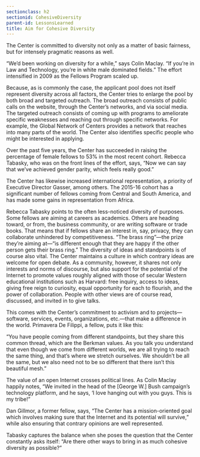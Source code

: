 ```yaml
---
sectionclass: h2
sectionid: CohesiveDiversity
parent-id: LessonsLearned
title: Aim for Cohesive Diversity
---
```

The Center is committed to diversity not only as a matter of basic fairness, but for intensely pragmatic reasons as well.

“We’d been working on diversity for a while,” says Colin Maclay. “If you’re in Law and Technology, you’re in white male dominated fields.” The effort intensified in 2009 as the Fellows Program scaled up.

Because, as is commonly the case, the applicant pool does not itself represent diversity across all factors, the Center tries to enlarge the pool by both broad and targeted outreach. The broad outreach consists of public calls on the website, through the Center’s networks, and via social media. The targeted outreach consists of coming up with programs to ameliorate specific weaknesses and reaching out through specific networks. For example, the Global Network of Centers provides a network that reaches into many parts of the world. The Center also identifies specific people who might be interested in applying.

Over the past five years, the Center has succeeded in raising the percentage of female fellows to 53% in the most recent cohort. Rebecca Tabasky, who was on the front lines of the effort, says, “Now we can say that we’ve achieved gender parity, which feels really good.”

The Center has likewise increased international representation, a priority of Executive Director Gasser, among others. The 2015-16 cohort has a significant number of fellows coming from Central and South America, and has made some gains in representation from Africa.

Rebecca Tabasky points to the often less-noticed diversity of purposes. Some fellows are aiming at careers as academics. Others are heading toward, or from, the business community, or are writing software or trade books. That means that if fellows share an interest in, say, privacy, they can collaborate unhindered by competitiveness. “The brass ring”—the prize they’re aiming at—“is different enough that they are happy if the other person gets their brass ring.”
The diversity of ideas and standpoints is of course also vital. The Center maintains a culture in which contrary ideas are welcome for open debate. As a community, however, it shares not only interests and norms of discourse, but also support for the potential of the Internet to promote values roughly aligned with those of secular Western educational institutions such as Harvard: free inquiry, access to ideas, giving free reign to curiosity, equal opportunity for each to flourish, and the power of collaboration. People with other views are of course read, discussed, and invited in to give talks.

This comes with the Center’s commitment to activism and to projects—software, services, events, organizations, etc.—that make a difference in the world. Primavera De Filippi, a fellow, puts it like this:

“You have people coming from different standpoints, but they share this common thread, which are the Berkman values. As you talk you understand that even though we come from different worlds, we are all trying to reach the same thing, and that’s where we stretch ourselves. We shouldn’t be all the same, but we also need not to be so different that there isn’t this beautiful mesh.”

The value of an open Internet crosses political lines. As Colin Maclay happily notes, “We invited in the head of the [George W.] Bush campaign’s technology platform, and he says, ‘I love hanging out with you guys. This is my tribe!”

Dan Gillmor, a former fellow, says, “The Center has a mission-oriented goal which involves making sure that the Internet and its potential will survive,” while also ensuring that contrary opinions are well represented.

Tabasky captures the balance when she poses the question that the Center constantly asks itself: “Are there other ways to bring in as much cohesive diversity as possible?”
